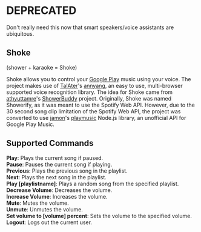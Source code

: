 # DEPRECATED
Don't really need this now that smart speakers/voice assistants are ubiquitous. 

## Shoke
(shower + karaoke = Shoke)

Shoke allows you to control your [Google Play](https://play.google.com/music/listen) music using your voice. The project makes use of [TalAter](https://github.com/TalAter)'s [annyang](https://github.com/TalAter/annyang), an easy to use, multi-browser supported voice recognition library. The idea for Shoke came from [athyuttamre](https://github.com/athyuttamre)'s [ShowerBuddy](https://github.com/athyuttamre/playshowerbuddy.com) project. Originally, Shoke was named Showerify, as it was meant to use the Spotify Web API. However, due to the 30 second song clip limitation of the Spotify Web API, the project was converted to use [jamon](https://github.com/jamon)'s [playmusic](https://github.com/jamon/playmusic) Node.js library, an unofficial API for Google Play Music.

## Supported Commands

**Play**: Plays the current song if paused.  
**Pause**: Pauses the current song if playing.  
**Previous**: Plays the previous song in the playlist.  
**Next**: Plays the next song in the playlist.  
**Play [playlistname]**: Plays a random song from the specified playlist.  
**Decrease Volume**: Decreases the volume.  
**Increase Volume**: Increases the volume.  
**Mute**: Mutes the volume.  
**Unmute**: Unmutes the volume.  
**Set volume to [volume] percent**: Sets the volume to the specified volume.  
**Logout**: Logs out the current user.  
